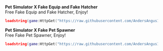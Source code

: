 **Pet Simulator X Fake Equip and Fake Hatcher**<br>
Free Fake Equip and Fake Hatcher, Enjoy!
```lua
loadstring(game:HttpGet("https://raw.githubusercontent.com/AndersAngus12/Fake-Equip/main/FakeEquipandFakeHatcherPSX.lua",true))()
```
**Pet Simulator X Fake Pet Spawner**<br>
Free Fake Pet Spawner, Enjoy!
<br>
```lua
loadstring(game:HttpGet("https://raw.githubusercontent.com/AndersAngus12/Fake-Equip/main/FakePetSpawnerPSX.lua",true))()
```
